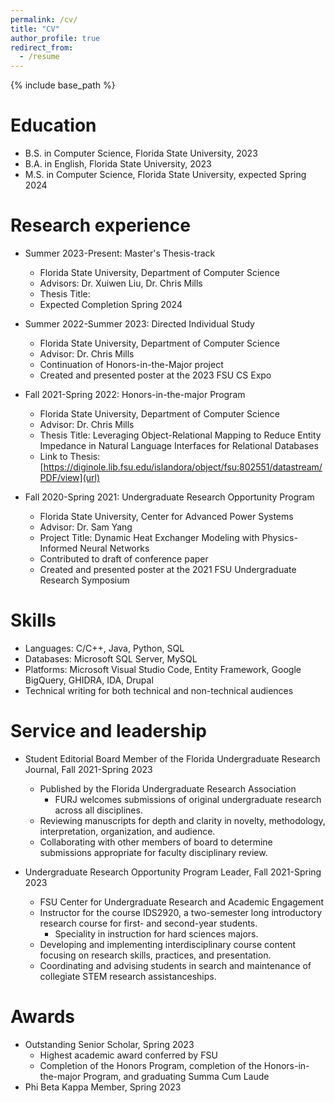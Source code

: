 ```yaml
---
permalink: /cv/
title: "CV"
author_profile: true
redirect_from:
  - /resume
---
```

{% include base_path %}

Education
======
* B.S. in Computer Science, Florida State University, 2023
* B.A. in English, Florida State University, 2023
* M.S. in Computer Science, Florida State University, expected Spring 2024

Research experience
======
* Summer 2023-Present: Master's Thesis-track
  * Florida State University, Department of Computer Science
  * Advisors: Dr. Xuiwen Liu, Dr. Chris Mills
  * Thesis Title:
  * Expected Completion Spring 2024 
  
* Summer 2022-Summer 2023: Directed Individual Study 
  * Florida State University, Department of Computer Science
  * Advisor: Dr. Chris Mills
  * Continuation of Honors-in-the-Major project
  * Created and presented poster at the 2023 FSU CS Expo
 
* Fall 2021-Spring 2022: Honors-in-the-major Program
  * Florida State University, Department of Computer Science
  * Advisor: Dr. Chris Mills
  * Thesis Title: Leveraging Object-Relational Mapping to Reduce Entity Impedance in Natural Language Interfaces for Relational Databases
  * Link to Thesis: [https://diginole.lib.fsu.edu/islandora/object/fsu:802551/datastream/PDF/view](url)
  
* Fall 2020-Spring 2021: Undergraduate Research Opportunity Program 
  * Florida State University, Center for Advanced Power Systems
  * Advisor: Dr. Sam Yang
  * Project Title: Dynamic Heat Exchanger Modeling with Physics-Informed Neural Networks
  * Contributed to draft of conference paper
  * Created and presented poster at the 2021 FSU Undergraduate Research Symposium
  
Skills
======
* Languages: C/C++, Java, Python, SQL
* Databases: Microsoft SQL Server, MySQL
* Platforms: Microsoft Visual Studio Code, Entity Framework, Google BigQuery, GHIDRA, IDA, Drupal
* Technical writing for both technical and non-technical audiences
  
Service and leadership
======
* Student Editorial Board Member of the Florida Undergraduate Research Journal, Fall 2021-Spring 2023
  * Published by the Florida Undergraduate Research Association     
    * FURJ welcomes submissions of original undergraduate research across all disciplines.
  * Reviewing manuscripts for depth and clarity in novelty, methodology, interpretation, organization, and audience.
  * Collaborating with other members of board to determine submissions appropriate for faculty disciplinary review.
    
* Undergraduate Research Opportunity Program Leader, Fall 2021-Spring 2023
  * FSU Center for Undergraduate Research and Academic Engagement
  * Instructor for the course IDS2920, a two-semester long introductory research course for first- and second-year students.
    * Speciality in instruction for hard sciences majors.
  * Developing and implementing interdisciplinary course content focusing on research skills, practices, and presentation.
  * Coordinating and advising students in search and maintenance of collegiate STEM research assistanceships.  

Awards
======
* Outstanding Senior Scholar, Spring 2023
  * Highest academic award conferred by FSU
  * Completion of the Honors Program, completion of the Honors-in-the-major Program, and graduating Summa Cum Laude  
* Phi Beta Kappa Member, Spring 2023
  
